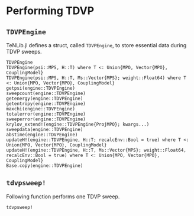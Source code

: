 # Performing TDVP

## `TDVPEngine`

TeNLib.jl defines a struct, called `TDVPEngine`, to store essential data during TDVP sweeps.

```@docs
TDVPEngine
TDVPEngine(psi::MPS, H::T) where T <: Union{MPO, Vector{MPO}, CouplingModel}
TDVPEngine(psi::MPS, H::T, Ms::Vector{MPS}; weight::Float64) where T <: Union{MPO, Vector{MPO}, CouplingModel}
getpsi(engine::TDVPEngine)
sweepcount(engine::TDVPEngine)
getenergy(engine::TDVPEngine)
getentropy(engine::TDVPEngine)
maxchi(engine::TDVPEngine)
totalerror(engine::TDVPEngine)
sweeperror(engine::TDVPEngine)
krylov_extend!(engine::TDVPEngine{ProjMPO}; kwargs...)
sweepdata(engine::TDVPEngine)
abstime(engine::TDVPEngine)
updateH!(engine::TDVPEngine, H::T; recalcEnv::Bool = true) where T <: Union{MPO, Vector{MPO}, CouplingModel}
updateH!(engine::TDVPEngine, H::T, Ms::Vector{MPS}; weight::Float64, recalcEnv::Bool = true) where T <: Union{MPO, Vector{MPO}, CouplingModel}
Base.copy(engine::TDVPEngine)
```

## `tdvpsweep!`

Following function performs one TDVP sweep.

```@docs
tdvpsweep!
```
